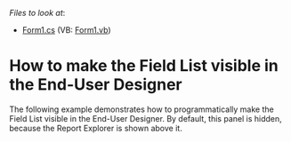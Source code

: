 <!-- default file list -->
*Files to look at*:

* [Form1.cs](./CS/FieldListFront/Form1.cs) (VB: [Form1.vb](./VB/FieldListFront/Form1.vb))
<!-- default file list end -->
# How to make the Field List visible in the End-User Designer


<p>The following example demonstrates how to programmatically make the Field List visible in the End-User Designer. By default, this panel is hidden, because the Report Explorer is shown above it.</p>

<br/>


